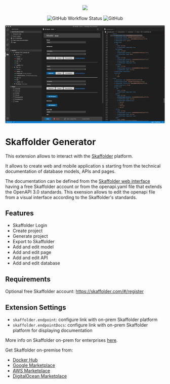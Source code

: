 <p align="center"><a href="https://skaffolder.com"><img src="https://skaffolder.com/img/logo/skaffolder_logo-nero.svg" width="70%"></a></p>

<p align="center">
	<img alt="GitHub Workflow Status" src="https://img.shields.io/github/workflow/status/skaffolder/skaffolder-vscode-extension/main">
	<img alt="GitHub" src="https://img.shields.io/github/license/skaffolder/skaffolder-vscode-extension">
</p>

<p align="center">
	<img alt="Skaffolder Extention Window" src="media/vscode_screen.png">
</p>

# Skaffolder Generator

This extension allows to interact with the [Skaffolder](https://www.skaffolder.com) platform.

It allows to create web and mobile application s starting from the technical documentation of database models, APIs and pages.

The documentation can be defined from the [Skaffolder web interface](https://app.skaffolder.com) having a free Skaffolder account or from the openapi.yaml file that extends the OpenAPI 3.0 standards. This exension allows to edit the openapi file from a visual interface according to the Skaffolder's standards.

## Features

- Skaffolder Login
- Create project
- Generate project
- Export to Skaffolder
- Add and edit model
- Add and edit page
- Add and edit API
- Add and edit database

## Requirements

Optional free Skaffolder account:
https://skaffolder.com/#/register

## Extension Settings

- `skaffolder.endpoint`: configure link with on-prem Skaffolder platform
- `skaffolder.endpointDocs`: configure link with on-prem Skaffolder platform for displaying documentation

More info on Skaffolder on-prem for enterprises [here](https://skaffolder.com/#/enterprise/overview).

Get Skaffolder on-premise from:

- [Docker Hub](https://hub.docker.com/_/skaffolder-enterprise)
- [Google Marketplace](https://console.cloud.google.com/marketplace/details/skaffolder-public/skaffolder-enterprise)
- [AWS Marketplace](https://aws.amazon.com/marketplace/pp/B07SW4GPFY)
- [DigitalOcean Marketplace](https://marketplace.digitalocean.com/apps/skaffolder-enterprise)
